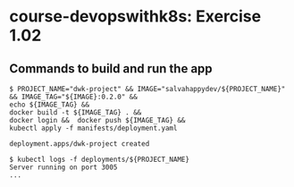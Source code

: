 # course-devopswithk8s: Exercise 1.02



## Commands to build and run the app
```console
$ PROJECT_NAME="dwk-project" && IMAGE="salvahappydev/${PROJECT_NAME}" && IMAGE_TAG="${IMAGE}:0.2.0" && 
echo ${IMAGE_TAG} && 
docker build -t ${IMAGE_TAG} . && 
docker login &&  docker push ${IMAGE_TAG} && 
kubectl apply -f manifests/deployment.yaml

deployment.apps/dwk-project created

$ kubectl logs -f deployments/${PROJECT_NAME}
Server running on port 3005
...
```